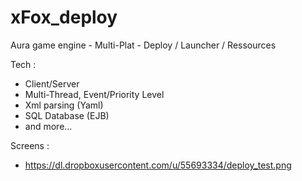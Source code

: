 xFox_deploy
===========

Aura game engine - Multi-Plat - Deploy / Launcher / Ressources

Tech :
- Client/Server
- Multi-Thread, Event/Priority Level
- Xml parsing (Yaml)
- SQL Database (EJB)
- and more...

Screens :
- https://dl.dropboxusercontent.com/u/55693334/deploy_test.png
